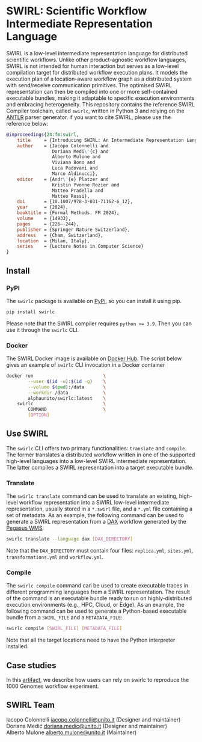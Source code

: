 # SWIRL: Scientific Workflow Intermediate Representation Language

SWIRL is a low-level intermediate representation language for distributed scientific workflows. Unlike other product-agnostic workflow languages, SWIRL is not intended for human interaction but serves as a low-level compilation target for distributed workflow execution plans. It models the execution plan of a location-aware workflow graph as a distributed system with send/receive communication primitives. The optimised SWIRL representation can then be compiled into one or more self-contained executable bundles, making it adaptable to specific execution environments and embracing heterogeneity. This repository contains the reference SWIRL Compiler toolchain, called `swirlc`, written in Python 3 and relying on the [ANTLR](https://www.antlr.org/) parser generator. if you want to cite SWIRL, please use the reference below:

```bibtex
@inproceedings{24:fm:swirl,
    title     = {Introducing SWIRL: An Intermediate Representation Language for Scientific Workflows},
    author    = {Iacopo Colonnelli and
                 Doriana Medi\'{c} and
                 Alberto Mulone and
                 Viviana Bono and
                 Luca Padovani and
                 Marco Aldinucci},
    editor    = {Andr\'{e} Platzer and
                 Kristin Yvonne Rozier and
                 Matteo Pradella and
                 Matteo Rossi},
    doi       = {10.1007/978-3-031-71162-6_12},
    year      = {2024},
    booktitle = {Formal Methods. FM 2024},
    volume    = {14933},
    pages     = {226–-244},
    publisher = {Springer Nature Switzerland},
    address   = {Cham, Switzerland},
    location  = {Milan, Italy},
    series    = {Lecture Notes in Computer Science}
}
```

## Install

### PyPI

The `swirlc` package is available on [PyPi](https://pypi.org/project/swirlc/), so you can install it using pip.

```bash
pip install swirlc
```

Please note that the SWIRL compiler requires `python >= 3.9`. Then you can use it through the `swirlc` CLI.

### Docker

The SWIRL Docker image is available on [Docker Hub](https://hub.docker.com/r/alphaunito/swirlc). The script below gives an example of `swirlc` CLI invocation in a Docker container

```bash
docker run                          \
        --user $(id -u):$(id -g)    \
        --volume $(pwd):/data       \
        --workdir /data             \
        alphaunito/swirlc:latest    \
    swirlc                          \
        COMMAND                     \
        [OPTION]                     
```

## Use SWIRL

The `swirlc` CLI offers two primary functionalities: `translate` and `compile`. The former translates a distributed workflow written in one of the supported high-level languages into a low-level SWIRL intermediate representation. The latter compiles a SWIRL representation into a target executable bundle.

### Translate

The `swirlc translate` command can be used to translate an existing, high-level workflow representation into a SWIRL low-level intermediate representation, usually stored in a `*.swirl` file, and a `*.yml` file containing a set of metadata. As an example, the following command can be used to generate a SWIRL representation from a [DAX](https://pegasus.isi.edu/documentation/development/schemas.html) workflow generated by the [Pegasus WMS](https://pegasus.isi.edu/):
  
```bash
swirlc translate --language dax [DAX_DIRECTORY]
```

Note that the `DAX_DIRECTORY` must contain four files: `replica.yml`, `sites.yml`, `transformations.yml` and `workflow.yml`.

### Compile

The `swirlc compile` command can be used to create executable traces in different programming languages from a SWIRL representation. The result of the command is an executable bundle ready to run on highly-distributed execution environments (e.g., HPC, Cloud, or Edge). As an example, the following command can be used to generate a Python-based executable bundle from a `SWIRL_FILE` and a `METADATA_FILE`:
  
```bash
swirlc compile [SWIRL_FILE] [METADATA_FILE]
```

Note that all the target locations need to have the Python interpreter installed. 

## Case studies 

In this [artifact](https://zenodo.org/records/12523000), we describe how users can rely on swirlc to reproduce the 1000 Genomes workflow experiment.


## SWIRL Team

Iacopo Colonnelli <iacopo.colonnelli@unito.it> (Designer and maintainer)  
Doriana Medić <doriana.medic@unito.it> (Designer and maintainer)  
Alberto Mulone <alberto.mulone@unito.it> (Maintainer)
